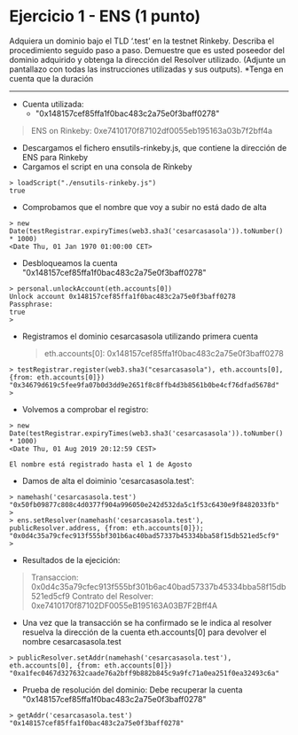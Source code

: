 # Ejercicio 1 - ENS (1 punto)
Adquiera un dominio bajo el TLD ‘.test’ en la testnet Rinkeby.
Describa el procedimiento seguido paso a paso.
Demuestre que es usted poseedor del dominio adquirido y obtenga la dirección del
Resolver utilizado. (Adjunte un pantallazo con todas las instrucciones utilizadas y sus
outputs).
*Tenga en cuenta que la duración

----

- Cuenta utilizada: 
  - "0x148157cef85ffa1f0bac483c2a75e0f3baff0278"

>ENS on Rinkeby: 0xe7410170f87102df0055eb195163a03b7f2bff4a

- Descargamos el fichero ensutils-rinkeby.js, que contiene la dirección de ENS para Rinkeby
- Cargamos el script en una consola de Rinkeby

~~~
> loadScript("./ensutils-rinkeby.js")
true
~~~

- Comprobamos que el nombre que voy a subir no está dado de alta
~~~
> new Date(testRegistrar.expiryTimes(web3.sha3('cesarcasasola')).toNumber() * 1000)
<Date Thu, 01 Jan 1970 01:00:00 CET>
~~~

- Desbloqueamos la cuenta "0x148157cef85ffa1f0bac483c2a75e0f3baff0278"
~~~~
> personal.unlockAccount(eth.accounts[0])
Unlock account 0x148157cef85ffa1f0bac483c2a75e0f3baff0278
Passphrase: 
true
> 
~~~~

- Registramos el dominio cesarcasasola utilizando primera cuenta
  >eth.accounts[0]: 0x148157cef85ffa1f0bac483c2a75e0f3baff0278
~~~~
> testRegistrar.register(web3.sha3("cesarcasasola"), eth.accounts[0], {from: eth.accounts[0]})
"0x34679d619c5fee9fa07b0d3dd9e2651f8c8ffb4d3b8561b0be4cf76dfad5678d"
> 
~~~~

- Volvemos a comprobar el registro:
~~~~
> new Date(testRegistrar.expiryTimes(web3.sha3('cesarcasasola')).toNumber() * 1000)
<Date Thu, 01 Aug 2019 20:12:59 CEST>

El nombre está registrado hasta el 1 de Agosto
~~~~

- Damos de alta el doiminio 'cesarcasasola.test':
~~~~
> namehash('cesarcasasola.test')
"0x50fb09877c808c4d0377f904a996050e242d532da5c1f53c6430e9f8482033fb"
> 
> ens.setResolver(namehash('cesarcasasola.test'), publicResolver.address, {from: eth.accounts[0]});
"0x0d4c35a79cfec913f555bf301b6ac40bad57337b45334bba58f15db521ed5cf9"
> 
~~~~
- Resultados de la ejecición:
> Transaccion: 0x0d4c35a79cfec913f555bf301b6ac40bad57337b45334bba58f15db521ed5cf9
> Contrato del Resolver:  0xe7410170f87102DF0055eB195163A03B7F2Bff4A

- Una vez que la transacción se ha confirmado se le indica al resolver resuelva la dirección de la cuenta eth.accounts[0] para devolver el nombre cesarcasasola.test 
~~~~
> publicResolver.setAddr(namehash('cesarcasasola.test'), eth.accounts[0], {from: eth.accounts[0]})
"0xa1fec0467d327632caade76a2bff9b882b845c9a9fc71a0ea251f0ea32493c6a"
~~~~

- Prueba de resolución del dominio: Debe recuperar la cuenta "0x148157cef85ffa1f0bac483c2a75e0f3baff0278"
~~~~
> getAddr('cesarcasasola.test')
"0x148157cef85ffa1f0bac483c2a75e0f3baff0278"
~~~~
